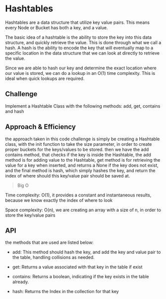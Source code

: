 # Hashtables

Hashtables are a data structure that utilize key value pairs. This means every Node or Bucket has both a key, and a value.

The basic idea of a hashtable is the ability to store the key into this data structure, and quickly retrieve the value. This is done through what we call a hash. A hash is the ability to encode the key that will eventually map to a specific location in the data structure that we can look at directly to retrieve the value.

Since we are able to hash our key and determine the exact location where our value is stored, we can do a lookup in an O(1) time complexity. This is ideal when quick lookups are required.

## Challenge

Implement a Hashtable Class with the following methods: add, get, contains and hash

## Approach & Efficiency

the approach taken in this code challenge is simply be creating a Hashtable class, with the init function to take the size parameter, in order to create proper buckets for the keys/values to be stored. then we have the add contains method, that checks if the key is inside the Hashtable, the add method is for adding value to the Hashtable, get method is for retrieving the value for a key when inserted, and returns a None if the key does not exist, and the final method is hash, which simply hashes the key, and return the index of where should this key/value pair should be saved at.

> Big O

Time complexity: O(1), it provides a constant and instantaneous results, because we know exactly the index of where to look

Space complexity: O(n), we are creating an array with a size of n, in order to store the key/value pairs

## API

the methods that are used are listed below:

* add: This method should hash the key, and add the key and value pair to the table, handling collisions as needed.

* get: Returns a value associated with that key in the table if exist

* contains: Returns a boolean, indicating if the key exists in the table already.

* hash: Returns the Index in the collection for that key